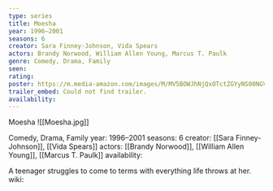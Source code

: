 ```yaml
---
type: series
title: Moesha
year: 1996–2001
seasons: 6
creator: Sara Finney-Johnson, Vida Spears
actors: Brandy Norwood, William Allen Young, Marcus T. Paulk
genre: Comedy, Drama, Family
seen:
rating: 
poster: https://m.media-amazon.com/images/M/MV5BOWJhNjQxOTctZGYyNS00NGViLWJiMGMtODNkNTU0YzJmNWY1XkEyXkFqcGdeQXVyMTUyNjc3NDQ4._V1_SX300.jpg
trailer_embed: Could not find trailer.
availability:
---
```

Moesha
![[Moesha.jpg]]

Comedy, Drama, Family
year: 1996–2001
seasons: 6
creator: [[Sara Finney-Johnson]], [[Vida Spears]]
actors: [[Brandy Norwood]], [[William Allen Young]], [[Marcus T. Paulk]]
availability:

A teenager struggles to come to terms with everything life throws at her.
wiki: 



